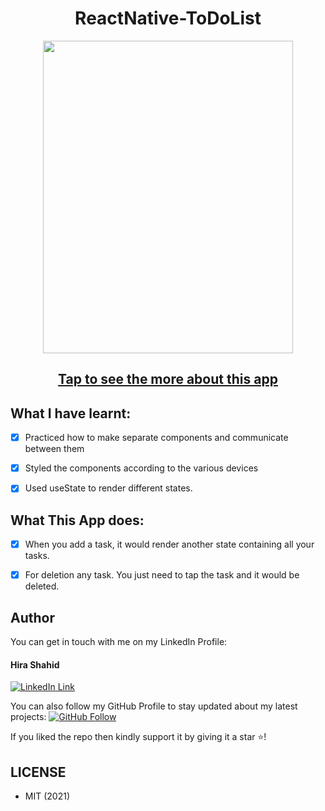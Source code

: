 <h1 align="center">ReactNative-ToDoList</h1>
<a href="#">
  <div align="center" >
    <img src="ss.png" width='400' height = '500'/>
  </div>
</a>

## <h2 align = "center"> [Tap to see the more about this app](https://hirashahid.thecloudsoft.com/reactnative-todolist/)</h2>

## What I have learnt:
- [x] Practiced how to make separate components and communicate between them
- [x] Styled the components according to the various devices
- [x] Used useState to render different states.


## What This App does:
- [x] When you add a task, it would render another state containing all your tasks.
- [x] For deletion any task. You just need to tap the task and it would be deleted.



## Author
You can get in touch with me on my LinkedIn Profile:

#### Hira Shahid
[![LinkedIn Link](https://img.shields.io/badge/Connect-thehirashahid-blue.svg?logo=linkedin&longCache=true&style=social&label=Connect
)](https://www.linkedin.com/in/thehirashahid)

You can also follow my GitHub Profile to stay updated about my latest projects: [![GitHub Follow](https://img.shields.io/badge/Connect-hirashahid-blue.svg?logo=Github&longCache=true&style=social&label=Follow)](https://github.com/hirashahid)

If you liked the repo then kindly support it by giving it a star ⭐!

## LICENSE
- MIT (2021)
